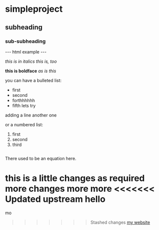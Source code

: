 # simpleproject

## subheading

### sub-subheading

--- html example ---

*this is in italics*
_this is, too_

**this is boldface**
_as is this_

you can have a bulleted list:
- first
- second
- forthhhhhh
- fifth
lets try

adding a line
another one

or a numbered list:
1. first
2. second
3. third

```R

```

There used to be an equation here.

this is a little changes as required
more changes
more more
<<<<<<< Updated upstream
hello
=======
mo

>>>>>>> Stashed changes
[my website](https://........)

